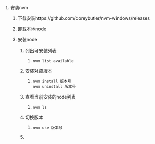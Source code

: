 1. 安装nvm

   1. 下载安装https://github.com/coreybutler/nvm-windows/releases

   2. 卸载本地node

   3. 安装node

      1. 列出可安装列表

         1. ```
            nvm list available
            ```

      2. 安装对应版本

         1. ```
            nvm install 版本号
            nvm uninstall 版本号
            ```

      3. 查看当前安装的node列表

         1. ```
            nvm ls
            ```

      4. 切换版本

         1. ```
            nvm use 版本号
            ```

      5. 
